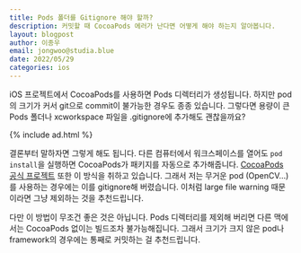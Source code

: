 ```yaml
---
title: Pods 폴더를 Gitignore 해야 할까?
description: 커밋할 때 CocoaPods 에러가 난다면 어떻게 해야 하는지 알아봅니다.
layout: blogpost
author: 이종우
email: jongwoo@studia.blue
date: 2022/05/29
categories: ios
---
```


iOS 프로젝트에서 CocoaPods를 사용하면 Pods 디렉터리가 생성됩니다. 하지만 pod의 크기가 커서 git으로 commit이 불가능한 경우도 종종 있습니다. 그렇다면 용량이 큰 Pods 폴더나 xcworkspace 파일을 .gitignore에 추가해도 괜찮을까요?

{% include ad.html %}

결론부터 말하자면 그렇게 해도 됩니다. 다른 컴퓨터에서 워크스페이스를 열어도 `pod install`을 실행하면 CocoaPods가  패키지를 자동으로 추가해줍니다. [CocoaPods 공식 프로젝트]([https://github.com/CocoaPods/CocoaPods/blob/master/.gitignore](https://github.com/CocoaPods/CocoaPods/blob/master/.gitignore)) 또한 이 방식을 취하고 있습니다. 그래서 저는 무거운 pod (OpenCV…)를 사용하는 경우에는 이를 gitignore해 버렸습니다. 이처럼 large file warning 때문이라면 그냥 제외하는 것을 추천드립니다. 

다만 이 방법이 무조건 좋은 것은 아닙니다. Pods 디렉터리를 제외해 버리면 다른 맥에서는 CocoaPods 없이는 빌드조차 불가능해집니다. 그래서 크기가 크지 않은 pod나 framework의 경우에는 통째로 커밋하는 걸 추천드립니다.
